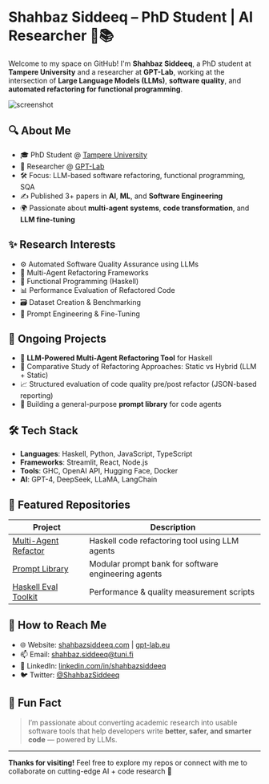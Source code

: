 # Shahbaz Siddeeq – PhD Student | AI Researcher 🤖📚

Welcome to my space on GitHub! I'm **Shahbaz Siddeeq**, a PhD student at **Tampere University** and a researcher at **GPT-Lab**, working at the intersection of **Large Language Models (LLMs)**, **software quality**, and **automated refactoring for functional programming**.

![screenshot](https://media.licdn.com/dms/image/v2/D4D22AQHHALPskPuqPQ/feedshare-shrink_2048_1536/B4DZeERyfqGYAs-/0/1750270950202?e=1753920000&v=beta&t=fD7sLqyv9D0FslmxVh_Yfh-btrAbW3jqoE2x2VyF_wM)

## 🔍 About Me

- 🎓 PhD Student @ [Tampere University](https://www.tuni.fi/)
- 🧪 Researcher @ [GPT-Lab](https://gpt-lab.eu)
- 🛠️ Focus: LLM-based software refactoring, functional programming, SQA
- ✍️ Published 3+ papers in **AI**, **ML**, and **Software Engineering**
- 🌍 Passionate about **multi-agent systems**, **code transformation**, and **LLM fine-tuning**

## ✨ Research Interests

- ⚙️ Automated Software Quality Assurance using LLMs
- 🧠 Multi-Agent Refactoring Frameworks
- 🔁 Functional Programming (Haskell)
- 📊 Performance Evaluation of Refactored Code
- 🗃️ Dataset Creation & Benchmarking
- 🧵 Prompt Engineering & Fine-Tuning

## 🧠 Ongoing Projects

- 🔄 **LLM-Powered Multi-Agent Refactoring Tool** for Haskell
- 🧪 Comparative Study of Refactoring Approaches: Static vs Hybrid (LLM + Static)
- 📈 Structured evaluation of code quality pre/post refactor (JSON-based reporting)
- 📘 Building a general-purpose **prompt library** for code agents

## 🛠️ Tech Stack

- **Languages**: Haskell, Python, JavaScript, TypeScript
- **Frameworks**: Streamlit, React, Node.js
- **Tools**: GHC, OpenAI API, Hugging Face, Docker
- **AI**: GPT-4, DeepSeek, LLaMA, LangChain

## 🚀 Featured Repositories

| Project | Description |
|--------|-------------|
| [Multi-Agent Refactor](#) | Haskell code refactoring tool using LLM agents |
| [Prompt Library](#) | Modular prompt bank for software engineering agents |
| [Haskell Eval Toolkit](#) | Performance & quality measurement scripts |

## 🧭 How to Reach Me

- 🌐 Website: [shahbazsiddeeq.com](https://shahbazsiddeeq.com) | [gpt-lab.eu](https://gpt-lab.eu/rushmore_teams/shahbaz-siddeeq-phd-student/) 
- 📫 Email: [shahbaz.siddeeq@tuni.fi](mailto:shahbaz.siddeeq@tuni.fi)
- 🔗 LinkedIn: [linkedin.com/in/shahbazsiddeeq](https://linkedin.com/in/shahbazsiddeeq)
- 🐦 Twitter: [@ShahbazSiddeeq](https://twitter.com/ShahbazSiddeeq)

## 🌟 Fun Fact

> I’m passionate about converting academic research into usable software tools that help developers write **better, safer, and smarter code** — powered by LLMs.

---

**Thanks for visiting!** Feel free to explore my repos or connect with me to collaborate on cutting-edge AI + code research 🚀
